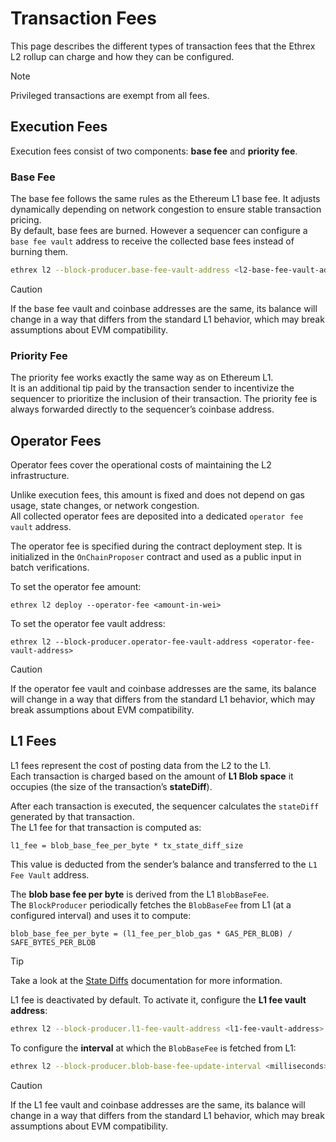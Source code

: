 # Transaction Fees

This page describes the different types of transaction fees that the Ethrex L2 rollup can charge and how they can be configured.

> [!NOTE]  
> Privileged transactions are exempt from all fees.

## Execution Fees

Execution fees consist of two components: **base fee** and **priority fee**.

### Base Fee

The base fee follows the same rules as the Ethereum L1 base fee. It adjusts dynamically depending on network congestion to ensure stable transaction pricing.  
By default, base fees are burned. However a sequencer can configure a `base fee vault` address to receive the collected base fees instead of burning them.

```sh
ethrex l2 --block-producer.base-fee-vault-address <l2-base-fee-vault-address>
```

> [!CAUTION]  
> If the base fee vault and coinbase addresses are the same, its balance will change in a way that differs from the standard L1 behavior, which may break assumptions about EVM compatibility.

### Priority Fee

The priority fee works exactly the same way as on Ethereum L1.  
It is an additional tip paid by the transaction sender to incentivize the sequencer to prioritize the inclusion of their transaction. The priority fee is always forwarded directly to the sequencer’s coinbase address.

## Operator Fees

Operator fees cover the operational costs of maintaining the L2 infrastructure.

Unlike execution fees, this amount is fixed and does not depend on gas usage, state changes, or network congestion.  
All collected operator fees are deposited into a dedicated `operator fee vault` address.

The operator fee is specified during the contract deployment step. It is initialized in the `OnChainProposer` contract and used as a public input in batch verifications.

To set the operator fee amount:

```
ethrex l2 deploy --operator-fee <amount-in-wei>
```

To set the operator fee vault address:

```
ethrex l2 --block-producer.operator-fee-vault-address <operator-fee-vault-address>
```

> [!CAUTION]  
> If the operator fee vault and coinbase addresses are the same, its balance will change in a way that differs from the standard L1 behavior, which may break assumptions about EVM compatibility.


## L1 Fees

L1 fees represent the cost of posting data from the L2 to the L1.  
Each transaction is charged based on the amount of **L1 Blob space** it occupies (the size of the transaction’s **stateDiff**).  

After each transaction is executed, the sequencer calculates the `stateDiff` generated by that transaction.  
The L1 fee for that transaction is computed as:

```
l1_fee = blob_base_fee_per_byte * tx_state_diff_size
```

This value is deducted from the sender’s balance and transferred to the `L1 Fee Vault` address.

The **blob base fee per byte** is derived from the L1 `BlobBaseFee`.  
The `BlockProducer` periodically fetches the `BlobBaseFee` from L1 (at a configured interval) and uses it to compute:

```
blob_base_fee_per_byte = (l1_fee_per_blob_gas * GAS_PER_BLOB) / SAFE_BYTES_PER_BLOB
```

> [!TIP]  
> Take a look at the [State Diffs](./state_diffs.md) documentation for more information.

L1 fee is deactivated by default. To activate it, configure the **L1 fee vault address**:

```sh
ethrex l2 --block-producer.l1-fee-vault-address <l1-fee-vault-address>
```

To configure the **interval** at which the `BlobBaseFee` is fetched from L1:

```sh
ethrex l2 --block-producer.blob-base-fee-update-interval <milliseconds>
```

> [!CAUTION]  
> If the L1 fee vault and coinbase addresses are the same, its balance will change in a way that differs from the standard L1 behavior, which may break assumptions about EVM compatibility.
